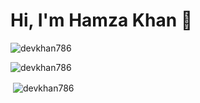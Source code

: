 <h1 align="left">Hi, I'm Hamza Khan 👋</h1>


<p align="left"> <img src="https://komarev.com/ghpvc/?username=devkhan786&label=Profile%20views&color=ff0000&style=plastic" alt="devkhan786" /> </p>



<p><img align="center" src="https://github-readme-stats.vercel.app/api/top-langs?username=devkhan786&show_icons=true&theme=radical&locale=en&layout=compact" alt="devkhan786" /></p>

<p>&nbsp;<img align="center" src="https://github-readme-stats.vercel.app/api?username=devkhan786&show_icons=true&theme=radical&locale=en" alt="devkhan786" /></p>
